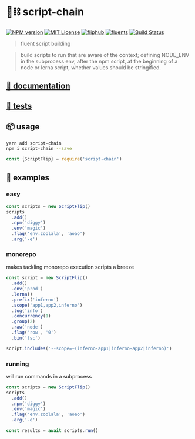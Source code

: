 # 📜⛓ script-chain

[![NPM version][script-chain-npm-image]][script-chain-npm-url]
[![MIT License][license-image]][license-url]
[![fliphub][gitter-badge]][gitter-url]
[![fluents][fluents-image]][fluents-url]
[![Build Status][travis-image]][travis-url]

<!--
[![Dependencies][david-deps-img]][david-deps-url]
-->

[travis-image]: https://travis-ci.org/fluents/script-chain.svg?branch=master
[travis-url]: https://travis-ci.org/fluents/script-chain

[david-deps-img]: https://david-dm.org/fluents/script-chain.svg
[david-deps-url]: https://david-dm.org/fluents/script-chain

[fluents-image]: https://img.shields.io/badge/⛓-fluent-9659F7.svg
[fluents-url]: https://www.npmjs.com/package/flipchain

[script-chain-npm-image]: https://img.shields.io/npm/v/script-chain.svg
[script-chain-npm-url]: https://npmjs.org/package/script-chain
[license-image]: http://img.shields.io/badge/license-MIT-blue.svg?style=flat
[license-url]: https://spdx.org/licenses/MIT
[gitter-badge]: https://img.shields.io/gitter/room/fliphub/pink.svg
[gitter-url]: https://gitter.im/fliphub/Lobby
[flipfam-image]: https://img.shields.io/badge/%F0%9F%8F%97%20%F0%9F%92%A0-flipfam-9659F7.svg
[flipfam-url]: https://www.npmjs.com/package/flipfam

> fluent script building

> build scripts to run that are aware of the context; defining NODE_ENV in the subprocess env, after the npm script, at the beginning of a node or lerna script, whether values should be stringified.


## [📖 documentation](./docs)
## [🔬 tests](./tests)

## 📦 usage
```bash
yarn add script-chain
npm i script-chain --save
```

```js
const {ScriptFlip} = require('script-chain')
```

## 📘 examples

### easy

```js
const scripts = new ScriptFlip()
scripts
  .add()
  .npm('diggy')
  .env('magic')
  .flag('env.zoolala', 'aoao')
  .arg('-e')
```

### monorepo

makes tackling monorepo execution scripts a breeze

```js
const script = new ScriptFlip()
  .add()
  .env('prod')
  .lerna()
  .prefix('inferno')
  .scope('app1,app2,inferno')
  .log('info')
  .concurrency(1)
  .group(2)
  .raw('node')
  .flag('row', '0')
  .bin('tsc')

script.includes('--scope=+(inferno-app1|inferno-app2|inferno)')
```


### running

will run commands in a subprocess

```js
const scripts = new ScriptFlip()
scripts
  .add()
  .npm('diggy')
  .env('magic')
  .flag('env.zoolala', 'aoao')
  .arg('-e')

const results = await scripts.run()
```
